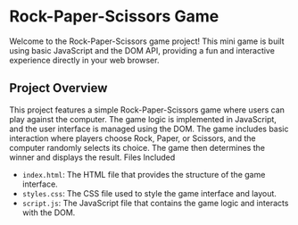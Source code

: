 # Rock-Paper-Scissors Game

Welcome to the Rock-Paper-Scissors game project! This mini game is built using basic JavaScript and the DOM API, providing a fun and interactive experience directly in your web browser.

## Project Overview

This project features a simple Rock-Paper-Scissors game where users can play against the computer. The game logic is implemented in JavaScript, and the user interface is managed using the DOM. The game includes basic interaction where players choose Rock, Paper, or Scissors, and the computer randomly selects its choice. The game then determines the winner and displays the result.
Files Included

 - `index.html`: The HTML file that provides the structure of the game interface.
 - `styles.css`: The CSS file used to style the game interface and layout.
 - `script.js`: The JavaScript file that contains the game logic and interacts with the DOM.
